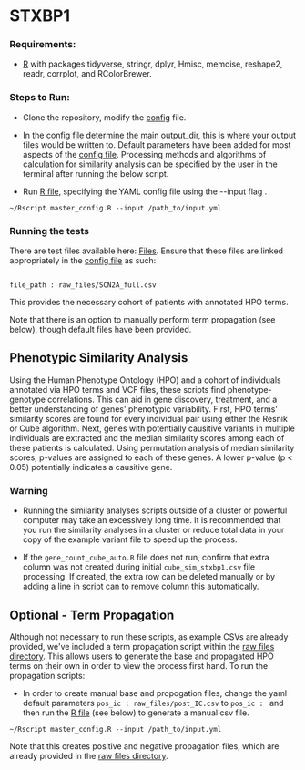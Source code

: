 # STXBP1

### Requirements:
* [R](https://www.r-project.org/) with packages tidyverse, stringr, dplyr, Hmisc, memoise, reshape2, readr, corrplot, and RColorBrewer.

### Steps to Run:
* Clone the repository, modify the [config](https://github.com/helbig-lab/STXBP1/blob/master/input.yml) file.

* In the [config file](https://github.com/helbig-lab/SCN2A/blob/master/input.yml) determine the main output_dir, this is where your output files would be written to.  Default parameters have been added for most aspects of the [config file](https://github.com/helbig-lab/STXBP1/blob/master/input.yml). Processing methods and algorithms of calculation for similarity analysis can be specified by the user in the terminal after running the below script. 

* Run [R file](https://github.com/helbig-lab/STXBP1/blob/master/master_config.R), specifying the YAML config file using the --input flag .

```
~/Rscript master_config.R --input /path_to/input.yml
```

### Running the tests
There are test files available here: [Files](https://github.com/helbig-lab/STXBP1/tree/master/raw_files). Ensure that these files are linked appropriately in the [config file](https://github.com/helbig-lab/STXBP1/blob/master/input.yml) as such:

```

file_path : raw_files/SCN2A_full.csv 

```

This provides the necessary cohort of patients with annotated HPO terms.

Note that there is an option to manually perform term propagation (see below), though default files have been provided.

## Phenotypic Similarity Analysis
Using the Human Phenotype Ontology (HPO) and a cohort of individuals annotated via HPO terms and VCF files, these scripts find phenotype-genotype correlations. This can aid in gene discovery, treatment, and a better understanding of genes' phenotypic variability. First, HPO terms' similarity scores are found for every individual pair using either the Resnik or Cube algorithm. Next, genes with potentially causitive variants in multiple individuals are extracted and the median similarity scores among each of these patients is calculated. Using permutation analysis of median similarity scores, p-values are assigned to each of these genes. A lower p-value (p < 0.05) potentially indicates a causitive gene.

### Warning
* Running the similarity analyses scripts outside of a cluster or powerful computer may take an excessively long time.  It is recommended that you run the similarity analyses in a cluster or reduce total data in your copy of the example variant file to speed up the process.

* If the ```gene_count_cube_auto.R``` file does not run, confirm that extra column was not created during initial ```cube_sim_stxbp1.csv``` file processing.  If created, the extra row can be deleted manually or by adding a line in script can to remove column this automatically.




## Optional - Term Propagation
Although not necessary to run these scripts, as example CSVs are already provided, we've included a term propagation script within the [raw files directory](https://github.com/helbig-lab/STXBP1/tree/master/raw_files). This allows users to generate the base and propagated HPO terms on their own in order to view the process first hand. To run the propagation scripts:

* In order to create manual base and propogation files, change the yaml default parameters ``` pos_ic : raw_files/post_IC.csv ``` to ``` pos_ic :  ``` and then run the [R file](https://github.com/helbig-lab/STXBP1/blob/master/master_config.R) (see below) to generate a manual csv file.

```
~/Rscript master_config.R --input /path_to/input.yml
```

Note that this creates positive and negative propagation files, which are already provided in the [raw files directory](https://github.com/helbig-lab/STXBP1/tree/master/raw_files).
